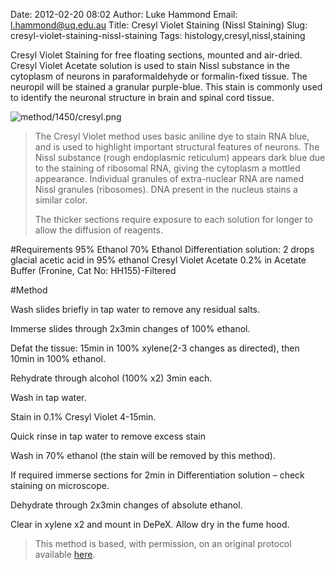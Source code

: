 Date: 2012-02-20 08:02
Author: Luke Hammond
Email: l.hammond@uq.edu.au
Title: Cresyl Violet Staining (Nissl Staining)
Slug: cresyl-violet-staining-nissl-staining
Tags: histology,cresyl,nissl,staining

Cresyl Violet Staining for free floating sections, mounted and air-dried. Cresyl Violet Acetate solution is used to stain Nissl substance in the cytoplasm of neurons in paraformaldehyde or formalin-fixed tissue. The neuropil will be stained a granular purple-blue. This stain is commonly used to identify the neuronal structure in brain and spinal cord tissue.


![method/1450/cresyl.png](/images/method/1450/cresyl.png)



>The Cresyl Violet method uses basic aniline dye to stain RNA blue, and is used to highlight important structural features of neurons. The Nissl substance (rough endoplasmic reticulum) appears dark blue due to the staining of ribosomal RNA, giving the cytoplasm a mottled appearance. Individual granules of extra-nuclear RNA are named Nissl granules (ribosomes). DNA present in the nucleus stains a similar color.
>
>The thicker sections require exposure to each solution for longer to allow the diffusion of reagents.


#Requirements
95% Ethanol
70% Ethanol
Differentiation solution: 2 drops glacial acetic acid in 95% ethanol
Cresyl Violet Acetate 0.2% in Acetate Buffer (Fronine, Cat No: HH155)-Filtered


#Method

Wash slides briefly in tap water to remove any residual salts.



Immerse slides through 2x3min changes of 100% ethanol.



Defat the tissue: 15min in 100% xylene(2-3 changes as directed), then 10min in 100% ethanol.



Rehydrate through alcohol (100% x2) 3min each.



Wash in tap water.



Stain in 0.1% Cresyl Violet 4-15min.



Quick rinse in tap water to remove excess stain



Wash in 70% ethanol (the stain will be removed by this method).



If required immerse sections for 2min in Differentiation solution – check staining on microscope.



Dehydrate through 2x3min changes of absolute ethanol.



Clear in xylene x2 and mount in DePeX.  Allow dry in the fume hood.







>This method is based, with permission, on an original protocol available [here](http://web.qbi.uq.edu.au/microscopy/?page_id=522).

